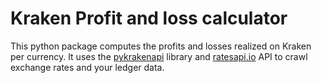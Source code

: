 # Kraken Profit and loss calculator
This python package computes the profits and losses realized on Kraken per currency. It uses the [pykrakenapi](https://github.com/dominiktraxl/pykrakenapi) library and [ratesapi.io](https://ratesapi.io/) API to crawl exchange rates and your ledger data.
